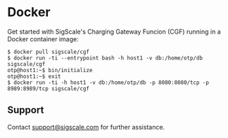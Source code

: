 # Docker

Get started with SigScale's Charging Gateway Funcion (CGF) running in a Docker container image:
```
$ docker pull sigscale/cgf
$ docker run -ti --entrypoint bash -h host1 -v db:/home/otp/db sigscale/cgf
otp@host1:~$ bin/initialize
otp@host1:~$ exit
$ docker run -ti -h host1 -v db:/home/otp/db -p 8080:8080/tcp -p 8989:8989/tcp sigscale/cgf
```

## Support
Contact <support@sigscale.com> for further assistance.

